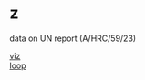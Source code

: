 # z
data on UN report (A/HRC/59/23)

[viz](https://sio-mchezo.github.io/z/list.html)
<br>
[loop](https://sio-mchezo.github.io/z/img.html)
